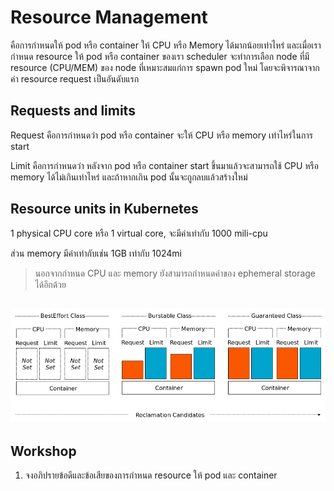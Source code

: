 # Resource Management

คือการกำหนดให้ pod หรือ container ให้ CPU หรือ Memory ได้มากน้อยเท่าไหร่ และเมื่อเรากำหนด resource ให้ pod หรือ container ของเรา scheduler จะทำการเลือก node ที่มี resource (CPU/MEM) ของ node ที่เหมาะสมแก่การ spawn pod ใหม่ โดยจะพิจารณาจากค่า resource request เป็นอันดับแรก

## Requests and limits

Request คือการกำหนดว่า pod หรือ container จะให้ CPU หรือ memory เท่าไหร่ในการ start

Limit คือการกำหนดว่า หลังจาก pod หรือ container  start ขึ้นมาแล้วจะสามารถใช้ CPU หรือ memory ได้ไม่เกินเท่าไหร่ และถ้าหากเกิน pod นั้นจะถูกลบแล้วสร้างใหม่

## Resource units in Kubernetes

1 physical CPU core หรือ 1 virtual core, จะมีค่าเท่ากับ 1000 mili-cpu

ส่วน memory มีค่าเท่ากับเช่น 1GB เท่ากับ 1024mi

> นอกจากกำหนด CPU และ memory ยังสามารถกำหนดค่าของ ephemeral storage ได้อีกด้วย


![resource](../images/resource.png)
---
## Workshop

1. จงอภิปรายข้อดีและข้อเสียของการกำหนด resource ให้ pod และ container